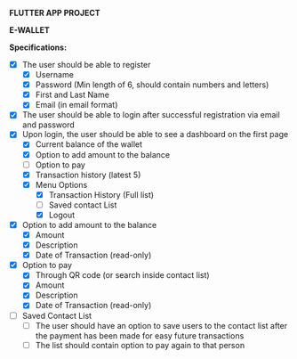 **FLUTTER APP PROJECT**

**E-WALLET**

**Specifications:**

- [X] The user should be able to register
  - [X] Username
  - [X] Password (Min length of 6, should contain numbers and letters)
  - [X] First and Last Name
  - [X] Email (in email format)
- [X] The user should be able to login after successful registration via email and password
- [X] Upon login, the user should be able to see a dashboard on the first page
  - [X] Current balance of the wallet
  - [X] Option to add amount to the balance
  - [ ] Option to pay
  - [X] Transaction history (latest 5)
  - [X] Menu Options
    * [X] Transaction History (Full list)
    * [ ] Saved contact List
    * [X] Logout
- [X] Option to add amount to the balance
  - [X] Amount
  - [X] Description
  - [X] Date of Transaction (read-only)
- [X] Option to pay
  - [X] Through QR code (or search inside contact list)
  - [X] Amount
  - [X] Description
  - [X] Date of Transaction (read-only)
- [ ] Saved Contact List
  - [ ] The user should have an option to save users to the contact list after the payment has been made for easy future transactions
  - [ ] The list should contain option to pay again to that person
